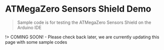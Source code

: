 # ATMegaZero Sensors Shield Demo

> Sample code is for testing the ATMegaZero Sensors Shield on the Arduino IDE

!> COMING SOON! - Please check back later, we are currently updating this page with some sample codes